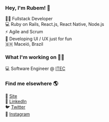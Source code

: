 
<!--
**rubemfsv/rubemfsv** is a ✨ _special_ ✨ repository because its `README.md` (this file) appears on your GitHub profile.

### Hi there 👋


Here are some ideas to get you started:

- 🔭 I’m currently working on ...
- 🌱 I’m currently learning ...
- 👯 I’m looking to collaborate on ...
- 🤔 I’m looking for help with ...
- 💬 Ask me about ...
- 📫 How to reach me: ...
- 😄 Pronouns: ...
- ⚡ Fun fact: ...
-->



### Hey, I'm Rubem! 👋

👨‍💻 Fullstack Developer <br>
💻 Ruby on Rails, React.js, React Native, Node.js <br>
⚡ Agile and Scrum <br> 
📱 Developing UI / UX just for fun <br>
🇧🇷 Maceió, Brazil <br>

### What I'm working on 👨‍💻

💻 Software Engineer @ [ITEC](https://www.twitch.tv/lucas_montano) <br>


### Find me elsewhere 🌎

🚀 [Site](http://rubemfsv.github.io/) <br>
💼 [LinkedIn](https://www.linkedin.com/in/rubemfsv/) <br>
🐦 [Twitter](https://twitter.com/rubemfsv) <br>
📸 [Instagram](https://instagram.com/rubemfsv) <br>
